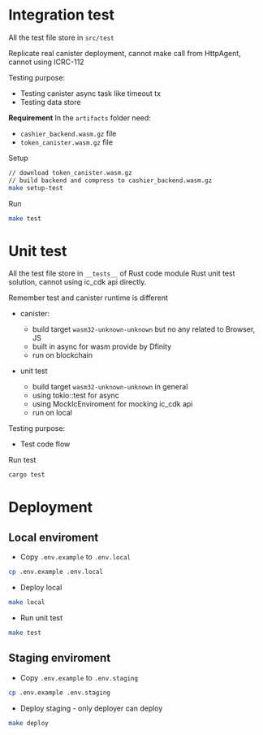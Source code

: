 # Integration test

All the test file store in `src/test`

Replicate real canister deployment, cannot make call from HttpAgent, cannot using ICRC-112

Testing purpose:

-   Testing canister async task like timeout tx
-   Testing data store

**Requirement**
In the `artifacts` folder need:

-   `cashier_backend.wasm.gz` file
-   `token_canister.wasm.gz` file

Setup

```bash
// download token_canister.wasm.gz
// build backend and compress to cashier_backend.wasm.gz
make setup-test
```

Run

```bash
make test
```

# Unit test

All the test file store in `__tests__` of Rust code module
Rust unit test solution, cannot using ic_cdk api directly.

Remember test and canister runtime is different

-   canister:

    -   build target `wasm32-unknown-unknown` but no any related to Browser, JS
    -   built in async for wasm provide by Dfinity
    -   run on blockchain

-   unit test
    -   build target `wasm32-unknown-unknown` in general
    -   using tokio::test for async
    -   using MockIcEnviroment for mocking ic_cdk api
    -   run on local

Testing purpose:

-   Test code flow

Run test

```bash
cargo test
```

# Deployment

## Local enviroment

-   Copy `.env.example` to `.env.local`

```bash
cp .env.example .env.local
```

-   Deploy local

```bash
make local
```

-   Run unit test

```bash
make test
```

## Staging enviroment

-   Copy `.env.example` to `.env.staging`

```bash
cp .env.example .env.staging
```

-   Deploy staging - only deployer can deploy

```bash
make deploy
```
